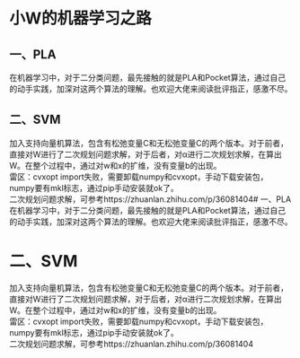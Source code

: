 # 小W的机器学习之路  
## 一、PLA
在机器学习中，对于二分类问题，最先接触的就是PLA和Pocket算法，通过自己的动手实践，加深对这两个算法的理解。也欢迎大佬来阅读批评指正，感激不尽。  
## 二、SVM
加入支持向量机算法，包含有松弛变量C和无松弛变量C的两个版本。对于前者，直接对W进行了二次规划问题求解，对于后者，对α进行二次规划求解，在算出W。在整个过程中，通过对w和x的扩维，没有变量b的出现。  
雷区：cvxopt import失败，需要卸载numpy和cvxopt，手动下载安装包，numpy要有mkl标志，通过pip手动安装就ok了。  
二次规划问题求解，可参考https://zhuanlan.zhihu.com/p/36081404# 一、PLA
在机器学习中，对于二分类问题，最先接触的就是PLA和Pocket算法，通过自己的动手实践，加深对这两个算法的理解。也欢迎大佬来阅读批评指正，感激不尽。  
# 二、SVM
加入支持向量机算法，包含有松弛变量C和无松弛变量C的两个版本。对于前者，直接对W进行了二次规划问题求解，对于后者，对α进行二次规划求解，在算出W。在整个过程中，通过对w和x的扩维，没有变量b的出现。  
雷区：cvxopt import失败，需要卸载numpy和cvxopt，手动下载安装包，numpy要有mkl标志，通过pip手动安装就ok了。  
二次规划问题求解，可参考https://zhuanlan.zhihu.com/p/36081404
